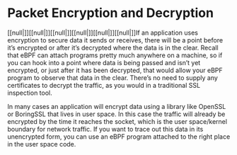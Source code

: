 # Packet Encryption and Decryption

[[null|]][[null|]][[null|]][[null|]][[null|]][[null|]]If an application uses encryption to secure data it sends or receives, there will be a point before it’s encrypted or after it’s decrypted where the data is in the clear. Recall that eBPF can attach programs pretty much anywhere on a machine, so if you can hook into a point where data is being passed and isn’t yet encrypted, or just after it has been decrypted, that would allow your eBPF program to observe that data in the clear. There’s no need to supply any certificates to decrypt the traffic, as you would in a traditional SSL inspection tool.

In many cases an application will encrypt data using a library like OpenSSL or BoringSSL that lives in user space. In this case the traffic will already be encrypted by the time it reaches the socket, which is the user space/kernel boundary for network traffic. If you want to trace out this data in its unencrypted form, you can use an eBPF program attached to the right place in the user space code.